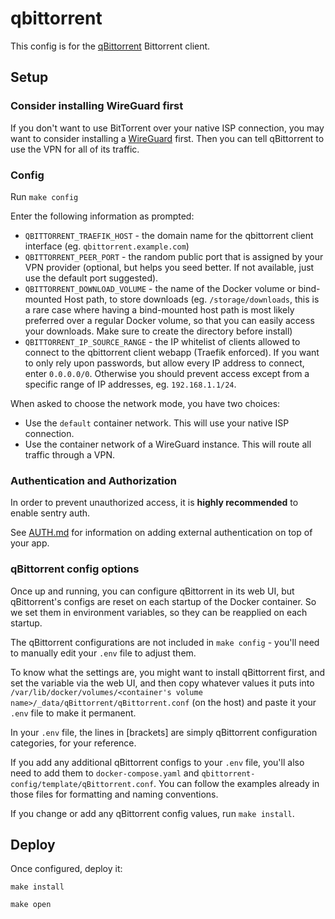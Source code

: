 # qbittorrent

This config is for the [qBittorrent](https://www.qbittorrent.org/)
Bittorrent client.

## Setup

### Consider installing WireGuard first

If you don't want to use BitTorrent over your native ISP connection,
you may want to consider installing a [WireGuard](../wireguard) first.
Then you can tell qBittorrent to use the VPN for all of its traffic.

### Config

Run `make config` 

Enter the following information as prompted:

 * `QBITTORRENT_TRAEFIK_HOST` - the domain name for the qbittorrent
   client interface (eg. `qbittorrent.example.com`)
 * `QBITTORRENT_PEER_PORT` - the random public port that is assigned
   by your VPN provider (optional, but helps you seed better. If not
   available, just use the default port suggested).
 * `QBITTORRENT_DOWNLOAD_VOLUME` - the name of the Docker volume or
   bind-mounted Host path, to store downloads (eg.
   `/storage/downloads`, this is a rare case where having a
   bind-mounted host path is most likely preferred over a regular
   Docker volume, so that you can easily access your downloads. Make
   sure to create the directory before install)
 * `QBITTORRENT_IP_SOURCE_RANGE` - the IP whitelist of clients
   allowed to connect to the qbittorrent client webapp (Traefik
   enforced). If you want to only rely upon passwords, but allow every
   IP address to connect, enter `0.0.0.0/0`. Otherwise you should
   prevent access except from a specific range of IP addresses, eg.
   `192.168.1.1/24`.

When asked to choose the network mode, you have two choices:

 * Use the `default` container network. This will use your native ISP
   connection.
 * Use the container network of a WireGuard instance. This will route
   all traffic through a VPN.

### Authentication and Authorization

In order to prevent unauthorized access, it is **highly recommended**
to enable sentry auth. 

See [AUTH.md](../AUTH.md) for information on adding external
authentication on top of your app.

### qBittorrent config options
Once up and running, you can configure qBittorrent in its web UI, but
qBittorrent's configs are reset on each startup of the Docker container.
So we set them in environment variables, so they can be reapplied on each
startup. 

The qBittorrent configurations are not included in `make config` - you'll
need to manually edit your `.env` file to adjust them.

To know what the settings are, you might want to install qBittorrent
first, and set the variable via the web UI, and then copy whatever
values it puts into `/var/lib/docker/volumes/<container's volume
name>/_data/qBittorrent/qBittorrent.conf` (on the host) and paste it
your `.env` file to make it permanent.

In your `.env` file, the lines in \[brackets\] are simply qBittorrent
configuration categories, for your reference.

If you add any additional qBittorrent configs to your `.env` file, you'll also
need to add them to `docker-compose.yaml` and
`qbittorrent-config/template/qBittorrent.conf`. You can follow the examples
already in those files for formatting and naming conventions.

If you change or add any qBittorrent config values, run `make install`.

## Deploy

Once configured, deploy it:

```
make install
```

```
make open
```
